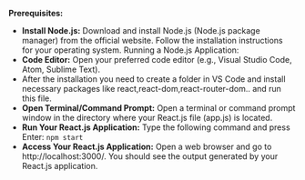
**Prerequisites:**
* **Install Node.js:** Download and install Node.js (Node.js package manager) from the official website. Follow the installation instructions for your operating system.
Running a Node.js Application:
* **Code Editor:** Open your preferred code editor (e.g., Visual Studio Code, Atom, Sublime Text).
* After the installation you need to create a folder in VS Code and install necessary packages like react,react-dom,react-router-dom..
and run this file.
* **Open Terminal/Command Prompt:** Open a terminal or command prompt window in the directory where your React.js file (app.js) is located.
* **Run Your React.js Application:** Type the following command and press Enter:
  ```npm start```
* **Access Your React.js Application:** Open a web browser and go to http://localhost:3000/. You should see the output generated by your React.js application.
